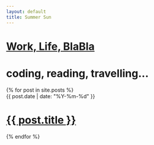 ```yaml
---
layout: default
title: Summer Sun
---
```

<div>
<hgroup>
    <h1 class="site-title">
      <a href="/" title="Everything">Work, Life, BlaBla</a></h1>
    <h1 class="site-description">coding, reading, travelling...</h1>
  </hgroup>
  <div class="entry">
    {% for post in site.posts %}
    <div class="date">{{ post.date | date: "%Y-%m-%d" }}</div>
    <h1><a href="{{ post.url }}">{{ post.title }}</a></h1>
    {% endfor %}
    </div>
    <footer class="entry-meta">
    </footer>
</div>
